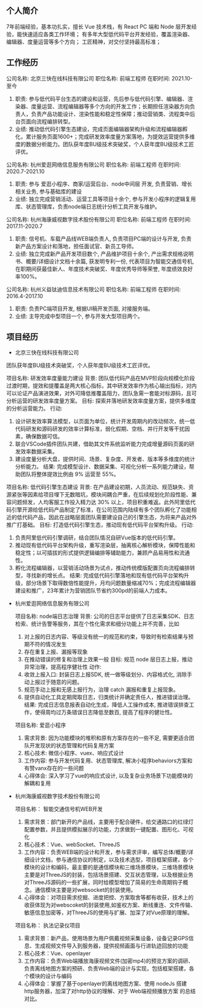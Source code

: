
## 个人简介
7年前端经验，基本功扎实，擅长 Vue 技术栈，有 React PC 端和 Node 层开发经验，能快速适应各类工作环境；
有多年大型低代码平台开发经验，覆盖渲染器、编辑器、度量运营等多个方向；
工匠精神，对交付坚持最高标准；

## 工作经历
公司名称: 北京三快在线科技有限公司    职位名称: 前端工程师    在职时间: 2021.10-至今
1. 职责: 参与低代码平台生态的建设和运营，先后参与低代码引擎、编辑器、渲染器、度量运营、流程编辑器等多个方向的开发工作；长期担任渲染器方向负责人，负责产品功能设计、渲染性能和稳定性保障；推动营销类、流程类中后台页面向流程编排转型。
2. 业绩: 推动低代码引擎生态建设，完成页面编辑器架构升级和流程编辑器孵化，累计服务页面1600+；完成研发效率度量方案落地，为提效运营提供多维度的数据分析能力。团队获年度BU级技术突破奖，个人获年度BU级技术工匠评优。

公司名称: 杭州爱逛网络信息服务有限公司    职位名称: 前端工程师    在职时间: 2020.7-2021.10
1. 职责: 参与 爱逛小程序、商家/运营后台、node中间层 开发, 负责营销、增长相关业务, 参与基础库的建设
2. 业绩: 独立完成营销活动、运营工具等项目十余个, 参与开发小程序的逻辑复用库、状态管理库，负责node端日志统计分析工具开发与维护。

公司名称: 杭州海康威视数字技术股份有限公司    职位名称: 前端工程师    在职时间: 2017.11-2020.7
1. 职责: 信号机、车载产品线WEB端负责人, 负责项目PC端的设计与开发, 负责新产品方案设计和落地，担任面试官、新员工导师。
2. 业绩: 独立完成新产品开发项目数个, 产品维护项目十余个, 产出需求规格说明书、概要/详细设计文档十余篇, 获发明专利一份, 代表项目为智能交通信号机, 在职期间获最佳新人、年度技术突破奖、年度优秀导师等荣誉, 年度绩效良好率100%。

公司名称: 杭州义益钛迪信息技术有限公司    职位名称: 前端工程师    在职时间: 2016.4-2017.10
1. 职责: 负责PC端项目开发, 根据UI稿开发页面, 对接服务端。
2. 业绩: 主导完成中型项目一个, 参与开发大型项目两个。

## 项目经历
- 北京三快在线科技有限公司

团队获年度BU级技术突破奖，个人获年度BU级技术工匠评优。

  项目名称: 研发效率度量能力建设
  背景: 团队低代码产品在MVP阶段向规模化阶段过渡时期，提效和提覆盖是两大核心指标，其中研发效率作为核心输出指标，对内可以论证产品演进效果，对外可降低推覆盖阻力，团队急需一套能对标源码，且可分析运营的研发效率度量方案。
  目标: 探索并落地研发效率度量方案，提供多维度的分析运营能力。
  行动:
  1. 设计研发效率算法模型，以页面为单位，统计开发周期内的改动频次，统一低代码研发和源码研发的效率计算标准，弱化假期、空档、并行开发等干扰因素，确保数据可信。
  2. 联合VSCode插件团队共建，借助其文件系统监听能力完成增量源码页面的研发效率数据采集。
  3. 建设度量分析大盘，提供时间、场景、复杂度、开发者、版本等多维度的统计分析能力。
  结果: 完成模型设计、数据采集、可视化分析一系列能力建设，帮助团队将整体提效比例由 9% 运营至 55%。

  项目名称: 低代码引擎生态建设
  背景: 在产品建设初期，人员流动、规范缺失、资源紧张等因素给项目埋下无数暗坑，模块间耦合严重，在后续规划化阶段性能、兼容问题频发，人均客服工作投入精力达 30% 以上，项目积重难返。此外阿里低代码引擎开源给低代码产品制定了标准，在公司范围内陆续有多个团队孵化了功能相近的低代码产品，因此在战略层面团队需要建设自己的引擎生态，为将来产品对外推广打基础。
  目标: 打造低代码引擎生态，推动现有低代码平台架构升级。
  行动: 
  1. 负责阿里低代码引擎调研，结合团队情况自研Vue版本的低代码引擎。
  2. 推动现有低代码平台架构升级，重写渲染层，抽离核心解析模块，保障性能和稳定性；以可插拔的形式提供逻辑编排等辅助能力，兼顾产品易用性和流通性。
  3. 孵化流程编辑器，以营销活动场景为试点，推动传统模版配置页向流程编排转型，寻找新的增长点。
  结果: 完成低代码引擎落地和现有低代码平台架构升级，部分场景下取得数倍性能提升，月均问题数量缩减70%；完成流程编辑器建设和推广，23年累计为营销团队节省约300pd的前端人力成本。

- 杭州爱逛网络信息服务有限公司

  项目名称: node端日志治理
  背景: 公司的日志平台提供了日志采集SDK、日志检索、统计告警等服务，其在个性化需求和细分功能上并不完善，比如
  1. 对上报的日志内容、等级没有统一的规范和约束，导致时有检索结果与预期不符的情况发生
  2. 存在重复上报、漏报等现象
  3. 在推动错误的修复和治理上效果一般
  目标: 规范 node 层日志上报，推动异常治理，提高程序健壮性
  动作:
  1. 收敛上报入口: 封装日志上报SDK, 统一做等级划分、内容格式化, 消除手动上报过于随意的问题。
  2. 规范手动上报和无感上报行为，治理 catch 漏报和重复上报现象。
  3. 提供自动化工具定期爬取日志，归类统计并确定责任人，推进错误治理。
  结果: 完成日志信息报表自动化生成，降低人工操作成本, 推进错误排查工作，使得周均过万条错误日志降低至数百, 提高了程序的健壮性。
  
  项目名称: 爱逛小程序
  1. 需求背景: 因为功能模块的堆积和原有方案存在的一些不足, 需要更适合团队开发现状的状态管理和代码复用方案
  2. 核心技术: 微信小程序、vuex、响应式设计
  3. 工作内容: 参与开发代码复用、状态管理库, 解决小程序behaviors方案和有赞vanx存在的一些问题
  4. 心得体会: 深入学习了vue的响应式设计, 以及复杂业务场景下功能模块的解耦和复用

- 杭州海康威视数字技术股份有限公司

  项目名称： 智能交通信号机WEB开发
  1. 需求背景：部门新开的产品线，主要用于配合硬件，给交通路口的红绿灯配置参数，并且提供模拟展示的功能，力求做到一键配置、图形化、可视化
  2. 核心技术：Vue、webSocket、ThreeJS
  3. 工作内容：负责WEB端的设计和开发，参与需求评审，编写总体/概要/详细设计文档，参与通信协议的制定，以及技术选型，项目框架搭建，各个模块的设计和编码，最主要的是通信模块和三维场景模块，三维场景模块主要是对ThreeJS的封装，包括场景搭建、交互状态管理，以及根据业务对ThreeJS源码的一些扩展，同时给模型增加了简易的生命周期钩子概念。通信模块主要是对websocket的封装使用。
  4. 心得体会：对项目需求挖掘、进度把控、方案取舍等都有收获，技术上的收获体现为对webscoket的封装使用,如鉴权方案、断线重连、文件传输、敏感信息加密等，对ThreeJS的使用与扩展、加深了对Vue原理的理解。

  项目名称： 执法记录仪项目
  1. 需求背景：新产品，使用场景为用户佩戴视频采集设备，设备记录GPS信息、生成视频文件导入到服务器，提供视频画面与行进轨迹回放的功能
  2. 核心技术：Vue、openlayer
  3. 工作内容：负责Web端播放海康视频文件(加密mp4)的预览方案的调研、负责离线地图方案的预研、负责Web端的设计与实现，包括框架搭建，各个模块的设计与编码
  4. 心得体会：掌握了基于openlayer的离线地图方案、使用 nodeJs 搭建 http服务器，加深了对http协议的理解、对于 Web端视频播放方案 的总结对比。



